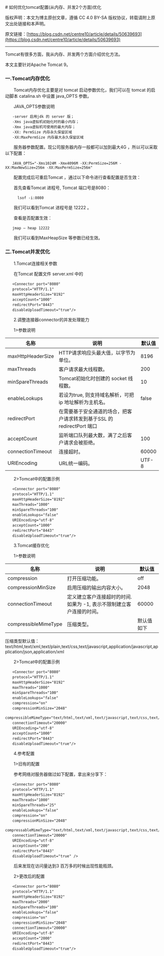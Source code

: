 ﻿﻿﻿﻿﻿﻿﻿﻿﻿﻿# 如何优化tomcat配置(从内存、并发2个方面)优化版权声明：本文为博主原创文章，遵循 CC 4.0 BY-SA 版权协议，转载请附上原文出处链接和本声明。原文链接：[https://blog.csdn.net/centre10/article/details/50639693](https://blog.csdn.net/centre10/article/details/50639693)---Tomcat有很多方面，我从内存、并发两个方面介绍优化方法。本文主要针对Apache Tomcat 9。### 一.Tomcat内存优化　　Tomcat内存优化主要是对 tomcat 启动参数优化，我们可以在 tomcat 的启动脚本 catalina.sh 中设置 java_OPTS 参数。　　JAVA_OPTS参数说明```　　-server 启用jdk 的 server 版；　　-Xms java虚拟机初始化时的最小内存；　　-Xmx java虚拟机可使用的最大内存；　　-XX: PermSize 内存永久保留区域　　-XX:MaxPermSize 内存最大永久保留区域```　　服务器参数配置。现公司服务器内存一般都可以加到最大4G ，所以可以采取以下配置：```　　JAVA_OPTS="-Xms1024M -Xmx4096M -XX:PermSize=256M -XX:MaxNewSize=256m -XX:MaxPermSize=256m"```　　配置完成后可重启Tomcat ，通过以下命令进行查看配置是否生效：　　首先查看Tomcat 进程号, Tomcat 端口号是8080：```　    lsof -i:8080```　　我们可以看到Tomcat 进程号是 12222 。　　查看是否配置生效：```　　jmap – heap 12222```　　我们可以看到MaxHeapSize 等参数已经生效。### 二.Tomcat并发优化　　1.Tomcat连接相关参数　　在Tomcat 配置文件 server.xml 中的```　　<Connector port="8080"　　protocol="HTTP/1.1"　　maxHttpHeaderSize="8192"　　acceptCount="1000"　　redirectPort="8443"　　disableUploadTimeout="true"/>```　　2.调整连接器connector的并发处理能力　　1>参数说明|名称|说明|默认值||---|---|---||maxHttpHeaderSize|HTTP请求响应头最大值，以字节为单位。|8196||maxThreads| 客户请求最大线程数。|200||minSpareThreads| Tomcat初始化时创建的 socket 线程数。|10||enableLookups| 若设为true, 则支持域名解析，可把 ip 地址解析为主机名。|false||redirectPort| 在需要基于安全通道的场合，把客户请求转发到基于SSL 的 redirectPort 端口| ||acceptCount| 监听端口队列最大数，满了之后客户请求会被拒绝。|100||connectionTimeout| 连接超时。|60000||URIEncoding| URL统一编码。|UTF-8|　　2>Tomcat中的配置示例```　　<Connector port="8080"　　protocol="HTTP/1.1"　　maxHttpHeaderSize="8192"　　maxThreads="1000"　　minSpareThreads="100"　　enableLookups="false"　　URIEncoding="utf-8"　　acceptCount="1000"　　redirectPort="8443"　　disableUploadTimeout="true"/>```　　3.Tomcat缓存优化　　1>参数说明|名称|说明|默认值||---|---|---||compression| 打开压缩功能。|off||compressionMinSize| 启用压缩的输出内容大小。|2048||connectionTimeout| 定义建立客户连接超时的时间. 如果为 -1, 表示不限制建立客户连接的时间。|60000| |compressibleMimeType| 压缩类型。| 默认值如下|压缩类型默认值：text/html,text/xml,text/plain,text/css,text/javascript,application/javascript,application/json,application/xml　　2>Tomcat中的配置示例```　　<Connector port="8080"　　protocol="HTTP/1.1"　　maxHttpHeaderSize="8192"　　maxThreads="1000"　　minSpareThreads="100"　　enableLookups="false"　　compression="on"　　compressionMinSize="2048"　　compressibleMimeType="text/html,text/xml,text/javascript,text/css,text/plain"　　connectionTimeout="20000"　　URIEncoding="utf-8"　　acceptCount="1000"　　redirectPort="8443"　　disableUploadTimeout="true"/>```　　4.参考配置　　1>旧有的配置　　参考网络对服务器做过如下配置，拿出来分享下：```　　<Connector port="8080"　　protocol="HTTP/1.1"　　maxHttpHeaderSize="8192"　　maxThreads="1000"　　minSpareThreads="25"　　enableLookups="false"　　compression="on"　　compressionMinSize="2048"　　compressableMimeType="text/html,text/xml,text/javascript,text/css,text/plain"　　connectionTimeout="20000"　　URIEncoding="utf-8"　　acceptCount="200"　　redirectPort="8443"　　disableUploadTimeout="true" />```　　后来发现在访问量达到3 百万多的时候出现性能瓶颈。　　2>更改后的配置```　　<Connector port="8080"　　protocol="HTTP/1.1"　　maxHttpHeaderSize="8192"　　maxThreads="2000"　　minSpareThreads="100"　　enableLookups="false"　　compression="on"　　compressionMinSize="2048"　　connectionTimeout="20000"　　URIEncoding="utf-8"　　acceptCount="2000"　　redirectPort="8443"　　disableUploadTimeout="true"/>```